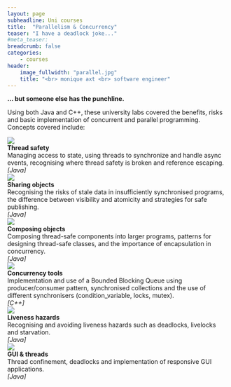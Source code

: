 ```yaml
---
layout: page
subheadline: Uni courses
title:  "Parallelism & Concurrency"
teaser: "I have a deadlock joke..."
#meta_teaser:
breadcrumb: false
categories:
    - courses
header:
    image_fullwidth: "parallel.jpg"
    title: "<br> monique axt <br> software engineer"
---
```

<b>... but someone else has the punchline.</b>

Using both Java and C++, these university labs covered the benefits, risks and basic implementation of concurrent and parallel programming.
Concepts covered include:

<div class="row t30">
<div class="small-3 columns"><img src="{{ site.urlimg }}parallel-left.jpg"></div>
<div class="columns large-9">
<div style="white-space: pre-wrap"><b>Thread safety</b>
Managing access to state, using threads to synchronize and handle async events, recognising where thread safety is broken and reference escaping.
<i>[Java]</i>
</div>
</div>
</div>

<div class="row t30">
<div class="small-3 columns"><img src="{{ site.urlimg }}parallel-right.jpg"></div>
<div class="columns large-9">
<div style="white-space: pre-wrap"><b>Sharing objects</b>
Recognising the risks of stale data in insufficiently synchronised programs, the difference between visibility and atomicity and strategies for safe publishing.
<i>[Java]</i>
</div>
</div>
</div>

<div class="row t30">
<div class="small-3 columns"><img src="{{ site.urlimg }}parallel-left.jpg"></div>
<div class="columns large-9">
<div style="white-space: pre-wrap"><b>Composing objects</b> 
Composing thread-safe components into larger programs, patterns for designing thread-safe classes, and the importance of encapsulation in concurrency.
<i>[Java]</i>
</div>
</div>
</div>

<div class="row t30">
<div class="small-3 columns"><img src="{{ site.urlimg }}parallel-right.jpg"></div>
<div class="columns large-9">
<div style="white-space: pre-wrap"><b>Concurrency tools</b>
Implementation and use of a Bounded Blocking Queue using producer/consumer pattern, synchronised collections and the use of different synchronisers (condition_variable, locks, mutex).
<i>[C++]</i>
</div>
</div>
</div>

<div class="row t30">
<div class="small-3 columns"><img src="{{ site.urlimg }}parallel-left.jpg"></div>
<div class="columns large-9">
<div style="white-space: pre-wrap"><b>Liveness hazards</b>
Recognising and avoiding liveness hazards such as deadlocks, livelocks and starvation. 
<i>[Java]</i>
</div>
</div>
</div>

<div class="row t30">
<div class="small-3 columns"><img src="{{ site.urlimg }}parallel-right.jpg"></div>
<div class="columns large-9">
<div style="white-space: pre-wrap"><b>GUI & threads</b>
Thread confinement, deadlocks and implementation of responsive GUI applications. 
<i>[Java]</i>
</div>
</div>
</div>


